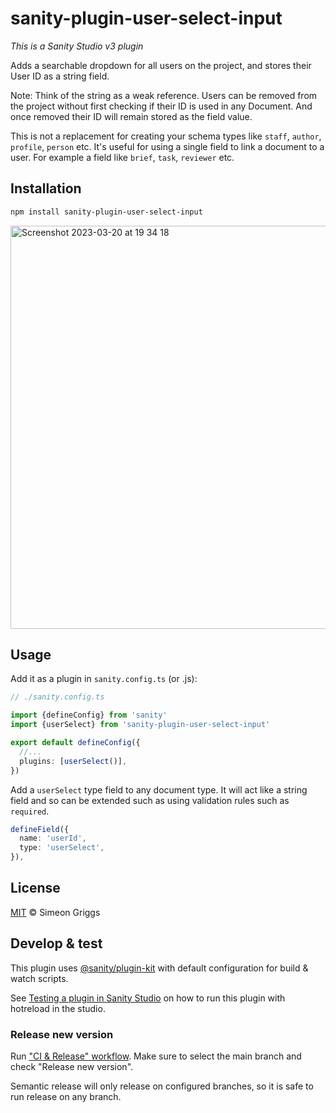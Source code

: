 # sanity-plugin-user-select-input

*This is a Sanity Studio v3 plugin*

Adds a searchable dropdown for all users on the project, and stores their User ID as a string field.

Note: Think of the string as a weak reference. Users can be removed from the project without first checking if their ID is used in any Document. And once removed their ID will remain stored as the field value.

This is not a replacement for creating your schema types like `staff`, `author`, `profile`, `person` etc. It's useful for using a single field to link a document to a user. For example a field like `brief`, `task`, `reviewer` etc.

## Installation

```sh
npm install sanity-plugin-user-select-input
```

<img width="645" alt="Screenshot 2023-03-20 at 19 34 18" src="https://user-images.githubusercontent.com/9684022/226446947-6624eaff-1911-4fe5-9aff-e4221fd80115.png">

## Usage

Add it as a plugin in `sanity.config.ts` (or .js):

```ts
// ./sanity.config.ts

import {defineConfig} from 'sanity'
import {userSelect} from 'sanity-plugin-user-select-input'

export default defineConfig({
  //...
  plugins: [userSelect()],
})
```

Add a `userSelect` type field to any document type. It will act like a string field and so can be extended such as using validation rules such as `required`.

```ts
defineField({
  name: 'userId',
  type: 'userSelect',
}),
```

## License

[MIT](LICENSE) © Simeon Griggs

## Develop & test

This plugin uses [@sanity/plugin-kit](https://github.com/sanity-io/plugin-kit)
with default configuration for build & watch scripts.

See [Testing a plugin in Sanity Studio](https://github.com/sanity-io/plugin-kit#testing-a-plugin-in-sanity-studio)
on how to run this plugin with hotreload in the studio.


### Release new version

Run ["CI & Release" workflow](https://github.com/SimeonGriggs/sanity-plugin-user-select-input/actions/workflows/main.yml).
Make sure to select the main branch and check "Release new version".

Semantic release will only release on configured branches, so it is safe to run release on any branch.